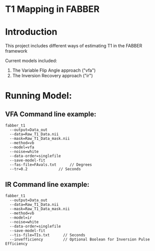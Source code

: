# T1 Mapping in FABBER #

# Introduction

This project includes different ways of estimating T1 in the FABBER framework

Current models included:
1. The Variable Flip Angle approach ("vfa")
2. The Inversion Recovery approach ("ir")

# Running Model:

## VFA Command line example:

    fabber_t1
      --output=Data_out
      --data=Raw_T1_Data.nii 
      --mask=Raw_T1_Data_mask.nii 
      --method=vb 
      --model=vfa 
      --noise=white 
      --data-order=singlefile 
      --save-model-fit 
      --fas-file=FAvals.txt      // Degrees
      --tr=0.2              // Seconds


## IR Command line example:

    fabber_t1
      --output=Data_out
      --data=Raw_T1_Data.nii 
      --mask=Raw_T1_Data_mask.nii 
      --method=vb 
      --model=ir 
      --noise=white 
      --data-order=singlefile 
      --save-model-fit 
      --tis-file=TIs.txt      // Seconds
      --invefficiency         // Optional Boolean for Inversion Pulse Efficiency
